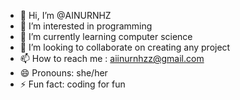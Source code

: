 - 👋 Hi, I’m @AINURNHZ
- 👀 I’m interested in programming
- 🌱 I’m currently learning computer science 
- 💞️ I’m looking to collaborate on creating any project 
- 📫 How to reach me : aiinurnhzz@gmail.com
- 😄 Pronouns: she/her
- ⚡ Fun fact: coding for fun

<!---
AINURNHZ/AINURNHZ is a ✨ special ✨ repository because its `README.md` (this file) appears on your GitHub profile.
You can click the Preview link to take a look at your changes.
--->
